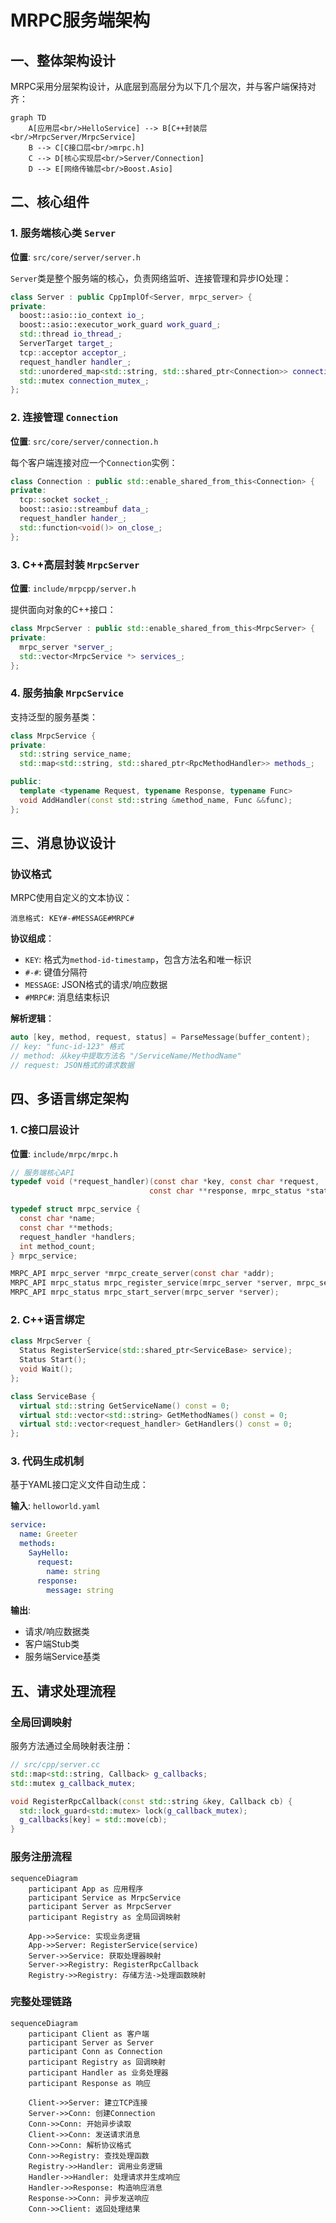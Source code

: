# MRPC服务端架构

## 一、整体架构设计

MRPC采用分层架构设计，从底层到高层分为以下几个层次，并与客户端保持对齐：

```mermaid
graph TD
    A[应用层<br/>HelloService] --> B[C++封装层<br/>MrpcServer/MrpcService]
    B --> C[C接口层<br/>mrpc.h]
    C --> D[核心实现层<br/>Server/Connection]
    D --> E[网络传输层<br/>Boost.Asio]
```

## 二、核心组件

### 1. 服务端核心类 `Server`

**位置**: `src/core/server/server.h`

`Server`类是整个服务端的核心，负责网络监听、连接管理和异步IO处理：

```cpp
class Server : public CppImplOf<Server, mrpc_server> {
private:
  boost::asio::io_context io_;                    
  boost::asio::executor_work_guard work_guard_;   
  std::thread io_thread_;                        
  ServerTarget target_;                           
  tcp::acceptor acceptor_;                        
  request_handler handler_;                       
  std::unordered_map<std::string, std::shared_ptr<Connection>> connections_;
  std::mutex connection_mutex_;                   
};
```

### 2. 连接管理 `Connection`

**位置**: `src/core/server/connection.h`

每个客户端连接对应一个`Connection`实例：

```cpp
class Connection : public std::enable_shared_from_this<Connection> {
private:
  tcp::socket socket_;                
  boost::asio::streambuf data_;      
  request_handler hander_;            
  std::function<void()> on_close_;    
};
```

### 3. C++高层封装 `MrpcServer`

**位置**: `include/mrpcpp/server.h`

提供面向对象的C++接口：

```cpp
class MrpcServer : public std::enable_shared_from_this<MrpcServer> {
private:
  mrpc_server *server_;                    
  std::vector<MrpcService *> services_;    
};
```

### 4. 服务抽象 `MrpcService`

支持泛型的服务基类：

```cpp
class MrpcService {
private:
  std::string service_name;
  std::map<std::string, std::shared_ptr<RpcMethodHandler>> methods_;

public:
  template <typename Request, typename Response, typename Func>
  void AddHandler(const std::string &method_name, Func &&func);
};
```

## 三、消息协议设计

### 协议格式

MRPC使用自定义的文本协议：

```
消息格式: KEY#-#MESSAGE#MRPC#
```

**协议组成**：
- `KEY`: 格式为`method-id-timestamp`，包含方法名和唯一标识
- `#-#`: 键值分隔符  
- `MESSAGE`: JSON格式的请求/响应数据
- `#MRPC#`: 消息结束标识

**解析逻辑**：
```cpp
auto [key, method, request, status] = ParseMessage(buffer_content);
// key: "func-id-123" 格式
// method: 从key中提取方法名 "/ServiceName/MethodName"
// request: JSON格式的请求数据
```

## 四、多语言绑定架构

### 1. C接口层设计

**位置**: `include/mrpc/mrpc.h`

```c
// 服务端核心API
typedef void (*request_handler)(const char *key, const char *request, 
                               const char **response, mrpc_status *status);

typedef struct mrpc_service {
  const char *name;           
  const char **methods;       
  request_handler *handlers;  
  int method_count;          
} mrpc_service;

MRPC_API mrpc_server *mrpc_create_server(const char *addr);
MRPC_API mrpc_status mrpc_register_service(mrpc_server *server, mrpc_service *service);
MRPC_API mrpc_status mrpc_start_server(mrpc_server *server);
```

### 2. C++语言绑定


```cpp
class MrpcServer {
  Status RegisterService(std::shared_ptr<ServiceBase> service);
  Status Start();
  void Wait();
};

class ServiceBase {
  virtual std::string GetServiceName() const = 0;
  virtual std::vector<std::string> GetMethodNames() const = 0;
  virtual std::vector<request_handler> GetHandlers() const = 0;
};
```

### 3. 代码生成机制

基于YAML接口定义文件自动生成：

**输入**: `helloworld.yaml`
```yaml
service:
  name: Greeter
  methods:
    SayHello:
      request:
        name: string
      response:
        message: string
```

**输出**: 
- 请求/响应数据类
- 客户端Stub类
- 服务端Service基类

## 五、请求处理流程

### 全局回调映射

服务方法通过全局映射表注册：

```cpp
// src/cpp/server.cc
std::map<std::string, Callback> g_callbacks;
std::mutex g_callback_mutex;

void RegisterRpcCallback(const std::string &key, Callback cb) {
  std::lock_guard<std::mutex> lock(g_callback_mutex);
  g_callbacks[key] = std::move(cb);
}
```

### 服务注册流程

```mermaid
sequenceDiagram
    participant App as 应用程序
    participant Service as MrpcService
    participant Server as MrpcServer
    participant Registry as 全局回调映射

    App->>Service: 实现业务逻辑
    App->>Server: RegisterService(service)
    Server->>Service: 获取处理器映射
    Server->>Registry: RegisterRpcCallback
    Registry->>Registry: 存储方法->处理函数映射
```

### 完整处理链路

```mermaid
sequenceDiagram
    participant Client as 客户端
    participant Server as Server
    participant Conn as Connection  
    participant Registry as 回调映射
    participant Handler as 业务处理器
    participant Response as 响应

    Client->>Server: 建立TCP连接
    Server->>Conn: 创建Connection
    Conn->>Conn: 开始异步读取
    Client->>Conn: 发送请求消息
    Conn->>Conn: 解析协议格式
    Conn->>Registry: 查找处理函数
    Registry->>Handler: 调用业务逻辑
    Handler->>Handler: 处理请求并生成响应
    Handler->>Response: 构造响应消息
    Response->>Conn: 异步发送响应
    Conn->>Client: 返回处理结果
```